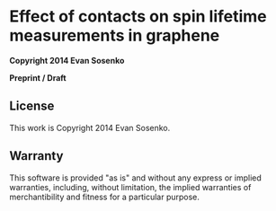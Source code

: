 # Effect of contacts on spin lifetime measurements in graphene

**Copyright 2014 Evan Sosenko**

**Preprint / Draft**

## License

This work is Copyright 2014 Evan Sosenko.

## Warranty

This software is provided "as is" and without any express or
implied warranties, including, without limitation, the implied
warranties of merchantibility and fitness for a particular
purpose.
